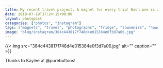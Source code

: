```yaml
---
title: My recent travel project. A magnet for every trip! Each one is a photo I took.
date: 2018-07-19T17:24:15+00:00
layout: photopost
categories: ["photos", "instagram"]
tags: ["magnets", "travel", "photographs", "fridge", "souvenirs", "howdotheywork", "colours", "imadethese"]
image: "blog/instagram/384c443817f748d4e015384e0f3d7a06.jpg"
---
```


{{< img src="384c443817f748d4e015384e0f3d7a06.jpg" alt="" caption="" >}}


Thanks to Kaylee at @purebuttons!
